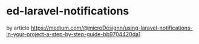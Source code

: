 # ed-laravel-notifications
by article https://medium.com/@microDesignn/using-laravel-notifications-in-your-project-a-step-by-step-guide-bb9704420da1
